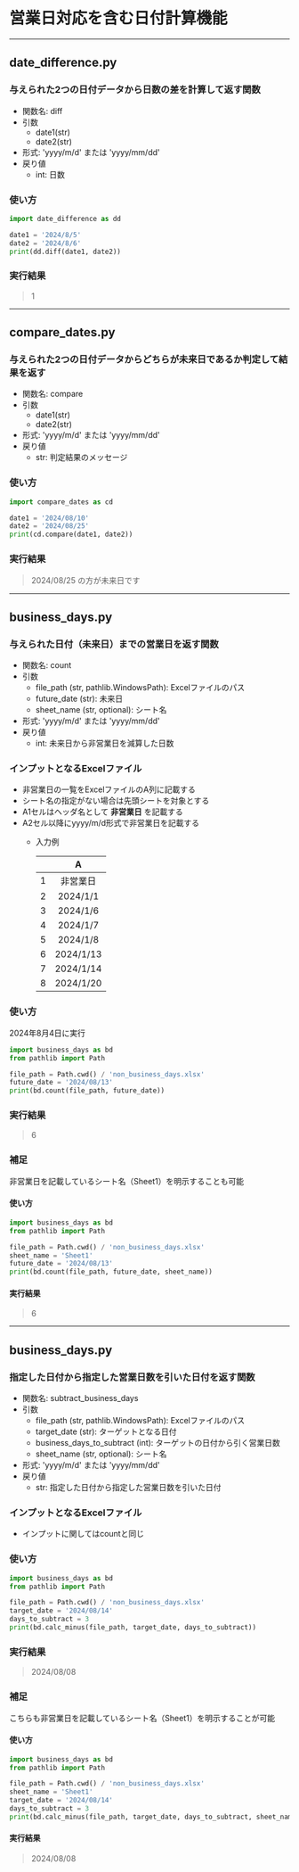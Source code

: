 # 営業日対応を含む日付計算機能

---

## date_difference.py

### 与えられた2つの日付データから日数の差を計算して返す関数

* 関数名: diff
* 引数
  * date1(str)
  * date2(str)
* 形式: 'yyyy/m/d' または 'yyyy/mm/dd'
* 戻り値
  * int: 日数

### 使い方

```python
import date_difference as dd

date1 = '2024/8/5'
date2 = '2024/8/6'
print(dd.diff(date1, date2))
```

### 実行結果

> 1

---

## compare_dates.py

### 与えられた2つの日付データからどちらが未来日であるか判定して結果を返す

* 関数名: compare
* 引数
  * date1(str)
  * date2(str)
* 形式: 'yyyy/m/d' または 'yyyy/mm/dd'
* 戻り値
  * str: 判定結果のメッセージ

### 使い方

```python
import compare_dates as cd

date1 = '2024/08/10'
date2 = '2024/08/25'
print(cd.compare(date1, date2))
```

### 実行結果

> 2024/08/25 の方が未来日です

---

## business_days.py

### 与えられた日付（未来日）までの営業日を返す関数

* 関数名: count
* 引数
  * file_path (str, pathlib.WindowsPath): Excelファイルのパス
  * future_date (str): 未来日
  * sheet_name (str, optional): シート名
* 形式: 'yyyy/m/d' または 'yyyy/mm/dd'
* 戻り値
  * int: 未来日から非営業日を減算した日数

### インプットとなるExcelファイル

* 非営業日の一覧をExcelファイルのA列に記載する
* シート名の指定がない場合は先頭シートを対象とする
* A1セルはヘッダ名として **非営業日** を記載する
* A2セル以降にyyyy/m/d形式で非営業日を記載する
  * 入力例

    |       |     A     |
    | :---: | :-------: |
    |   1   | 非営業日  |
    |   2   | 2024/1/1  |
    |   3   | 2024/1/6  |
    |   4   | 2024/1/7  |
    |   5   | 2024/1/8  |
    |   6   | 2024/1/13 |
    |   7   | 2024/1/14 |
    |   8   | 2024/1/20 |

### 使い方

2024年8月4日に実行

```python
import business_days as bd
from pathlib import Path

file_path = Path.cwd() / 'non_business_days.xlsx'
future_date = '2024/08/13'
print(bd.count(file_path, future_date))
```

### 実行結果

> 6

### 補足

非営業日を記載しているシート名（Sheet1）を明示することも可能

#### 使い方

```python
import business_days as bd
from pathlib import Path

file_path = Path.cwd() / 'non_business_days.xlsx'
sheet_name = 'Sheet1'
future_date = '2024/08/13'
print(bd.count(file_path, future_date, sheet_name))
```

#### 実行結果

> 6

---

## business_days.py

### 指定した日付から指定した営業日数を引いた日付を返す関数

* 関数名: subtract_business_days
* 引数
  * file_path (str, pathlib.WindowsPath): Excelファイルのパス
  * target_date (str): ターゲットとなる日付
  * business_days_to_subtract (int): ターゲットの日付から引く営業日数
  * sheet_name (str, optional): シート名
* 形式: 'yyyy/m/d' または 'yyyy/mm/dd'
* 戻り値
  * str: 指定した日付から指定した営業日数を引いた日付

### インプットとなるExcelファイル

* インプットに関してはcountと同じ

### 使い方

```python
import business_days as bd
from pathlib import Path

file_path = Path.cwd() / 'non_business_days.xlsx'
target_date = '2024/08/14'
days_to_subtract = 3
print(bd.calc_minus(file_path, target_date, days_to_subtract))
```

### 実行結果

> 2024/08/08

### 補足

こちらも非営業日を記載しているシート名（Sheet1）を明示することが可能

#### 使い方

```python
import business_days as bd
from pathlib import Path

file_path = Path.cwd() / 'non_business_days.xlsx'
sheet_name = 'Sheet1'
target_date = '2024/08/14'
days_to_subtract = 3
print(bd.calc_minus(file_path, target_date, days_to_subtract, sheet_name))
```

#### 実行結果

> 2024/08/08
